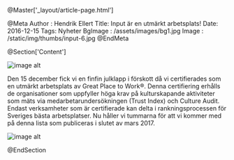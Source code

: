 @Master['_layout/article-page.html']

@Meta
Author : Hendrik Ellert
Title: Input är en utmärkt arbetsplats!
Date: 2016-12-15
Tags: Nyheter
BgImage : /assets/images/bg1.jpg
Image : /static/img/thumbs/input-6.jpg
@EndMeta

@Section['Content']

![image alt](/static/img/nyheter/GPTW.png)

Den 15 december fick vi en finfin julklapp i förskott då vi certifierades som en utmärkt arbetsplats av Great Place to Work®.
Denna certifiering erhålls de organisationer som uppfyller höga krav på kulturskapande aktiviteter som mäts via medarbetarundersökningen (Trust Index) och Culture Audit.
Endast verksamheter som är certifierade kan delta i rankningsprocessen för Sveriges bästa arbetsplatser. 
Nu håller vi tummarna för att vi kommer med på denna lista som publiceras i slutet av mars 2017.

![image alt](/static/img/nyheter/Ledningsgrupp.png) 

@EndSection
